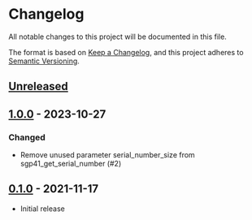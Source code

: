 # Changelog
All notable changes to this project will be documented in this file.

The format is based on [Keep a Changelog](https://keepachangelog.com/en/1.0.0/),
and this project adheres to [Semantic Versioning](https://semver.org/spec/v2.0.0.html).

## [Unreleased]


## [1.0.0] - 2023-10-27

### Changed

- Remove unused parameter serial_number_size from sgp41_get_serial_number (#2)

## [0.1.0] - 2021-11-17

- Initial release

[Unreleased]: https://github.com/Sensirion/embedded-i2c-sgp41/compare/1.0.0..master
[1.0.0]: https://github.com/Sensirion/embedded-i2c-sgp41/compare/0.1.0..1.0.0
[0.1.0]: https://github.com/Sensirion/embedded-i2c-sgp41/releases/tag/0.1.0
